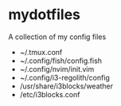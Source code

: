 # mydotfiles
A collection of my config files

* ~/.tmux.conf
* ~/.config/fish/config.fish
* ~/.config/nvim/init.vim
* ~/.config/i3-regolith/config
* /usr/share/i3blocks/weather
* /etc/i3blocks.conf
